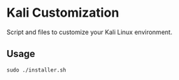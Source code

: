 # Kali Customization
Script and files to customize your Kali Linux environment. 

## Usage
`sudo ./installer.sh`
